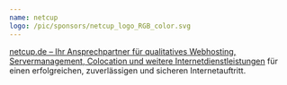 ```yaml
---
name: netcup
logo: /pic/sponsors/netcup_logo_RGB_color.svg
---
```


[netcup.de – Ihr Ansprechpartner für qualitatives Webhosting, Servermanagement, Colocation und weitere Internetdienstleistungen]("https://netcup.de") für einen erfolgreichen, zuverlässigen und sicheren Internetauftritt.
